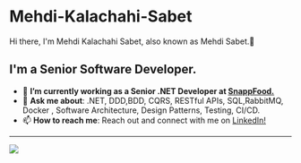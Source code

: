 # Mehdi-Kalachahi-Sabet

Hi there, I'm Mehdi Kalachahi Sabet, also known as Mehdi Sabet.👋


## **I'm a Senior Software Developer.**

- 🎯 **I’m currently working as a Senior .NET Developer at <a href = "https://www.linkedin.com/company/snappfood/about/">SnappFood. </a>**
- 💬 **Ask me about**: .NET, DDD,BDD, CQRS, RESTful APIs, SQL,RabbitMQ, Docker , Software Architecture, Design Patterns, Testing, CI/CD.
- 📫 **How to reach me**: Reach out and connect with me on <a href="https://www.linkedin.com/in/mehdi-sabet-b45854102/"> LinkedIn! </a> 

<hr/>
<a href="https://github.com/mhdsbt">
  <img src="https://github-readme-stats.vercel.app/api?username=mhdsbt&count_private=true&show_icons=true&hide=stars" />
</a>

